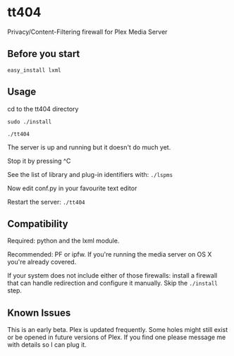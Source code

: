 tt404
===============

Privacy/Content-Filtering firewall for Plex Media Server

Before you start
----------------
    easy_install lxml

Usage
-----
cd to the tt404 directory

    sudo ./install

    ./tt404

The server is up and running but it doesn't do much yet.

Stop it by pressing ^C

See the list of library and plug-in identifiers with: ```./lspms```

Now edit conf.py in your favourite text editor

Restart the server: ```./tt404```

Compatibility
-------------
Required: python and the lxml module.

Recommended: PF or ipfw. If you're running the media server on OS X you're already covered.

If your system does not include either of those firewalls: install a firewall that can handle redirection and configure it manually. Skip the ```./install``` step.

Known Issues
------------
This is an early beta. Plex is updated frequently. Some holes might still exist or be opened in future versions of Plex.
If you find one please message me with details so I can plug it.
